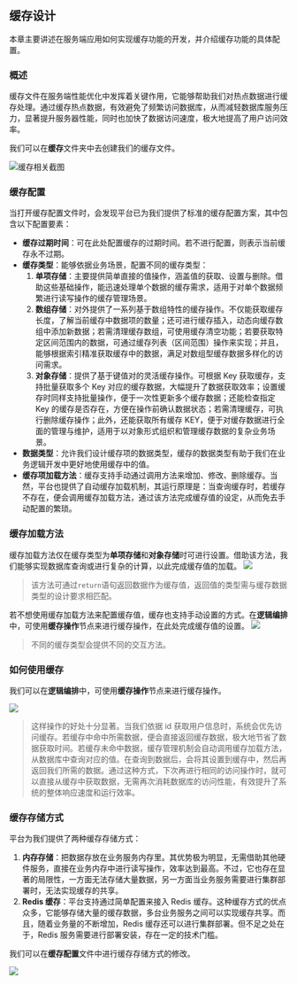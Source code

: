 ## 缓存设计

本章主要讲述在服务端应用如何实现缓存功能的开发，并介绍缓存功能的具体配置。

### 概述

缓存文件在服务端性能优化中发挥着关键作用，它能够帮助我们对热点数据进行缓存处理。通过缓存热点数据，有效避免了频繁访问数据库，从而减轻数据库服务压力，显著提升服务器性能，同时也加快了数据访问速度，极大地提高了用户访问效率。

我们可以在**缓存**文件夹中去创建我们的缓存文件。

![缓存相关截图](/workbench/back-end6.png)

### 缓存配置

当打开缓存配置文件时，会发现平台已为我们提供了标准的缓存配置方案，其中包含以下配置要素：

-   **缓存过期时间**：可在此处配置缓存的过期时间。若不进行配置，则表示当前缓存永不过期。
-   **缓存类型**：能够依据业务场景，配置不同的缓存类型：
    1. **单项存储**：主要提供简单直接的值操作，涵盖值的获取、设置与删除。借助这些基础操作，能迅速处理单个数据的缓存需求，适用于对单个数据频繁进行读写操作的缓存管理场景。
    2. **数组存储**：对外提供了一系列基于数组特性的缓存操作。不仅能获取缓存长度，了解当前缓存中数据项的数量；还可进行缓存插入，动态向缓存数组中添加新数据；若需清理缓存数组，可使用缓存清空功能；若要获取特定区间范围内的数据，可通过缓存列表（区间范围）操作来实现；并且，能够根据索引精准获取缓存中的数据，满足对数组型缓存数据多样化的访问需求。
    3. **对象存储**：提供了基于键值对的灵活缓存操作。可根据 Key 获取缓存，支持批量获取多个 Key 对应的缓存数据，大幅提升了数据获取效率；设置缓存时同样支持批量操作，便于一次性更新多个缓存数据；还能检查指定 Key 的缓存是否存在，方便在操作前确认数据状态；若需清理缓存，可执行删除缓存操作；此外，还能获取所有缓存 KEY，便于对缓存数据进行全面的管理与维护，适用于以对象形式组织和管理缓存数据的复杂业务场景。
-   **数据类型**：允许我们设计缓存项的数据类型，缓存的数据类型有助于我们在业务逻辑开发中更好地使用缓存中的值。
-   **缓存项加载方法**：缓存支持手动通过调用方法来增加、修改、删除缓存。当然，平台也提供了自动缓存加载机制，其运行原理是：当查询缓存时，若缓存不存在，便会调用缓存加载方法，通过该方法完成缓存值的设定，从而免去手动配置的繁琐。

### 缓存加载方法

缓存加载方法仅在缓存类型为**单项存储**和**对象存储**时可进行设置。借助该方法，我们能够实现数据库查询或进行复杂的计算，以此完成缓存值的加载。
![](/workbench/server-cache.png)

> 该方法可通过`return`语句返回数据作为缓存值，返回值的类型需与缓存数据类型的设计要求相匹配。

若不想使用缓存加载方法来配置缓存值，缓存也支持手动设置的方式。在**逻辑编排**中，可使用**缓存操作**节点来进行缓存操作，在此处完成缓存值的设置。
![](/workbench/server-cache1.png)

> 不同的缓存类型会提供不同的交互方法。

### 如何使用缓存

我们可以在**逻辑编排**中，可使用**缓存操作**节点来进行缓存操作。

![](/workbench/server-cache2.png)

> 这样操作的好处十分显著。当我们依据 id 获取用户信息时，系统会优先访问缓存。若缓存中命中所需数据，便会直接返回缓存数据，极大地节省了数据获取时间。若缓存未命中数据，缓存管理机制会自动调用缓存加载方法，从数据库中查询对应的值。在查询到数据后，会将其设置到缓存中，然后再返回我们所需的数据。通过这种方式，下次再进行相同的访问操作时，就可以直接从缓存中获取数据，无需再次消耗数据库的访问性能，有效提升了系统的整体响应速度和运行效率。

### 缓存存储方式

平台为我们提供了两种缓存存储方式：

1. **内存存储**：把数据存放在业务服务内存里。其优势极为明显，无需借助其他硬件服务，直接在业务内存中进行读写操作，效率达到最高。不过，它也存在显著的局限性，一方面无法存储大量数据，另一方面当业务服务需要进行集群部署时，无法实现缓存的共享。
2. **Redis 缓存**：平台支持通过简单配置来接入 Redis 缓存。这种缓存方式的优点众多，它能够存储大量的缓存数据，多台业务服务之间可以实现缓存共享。而且，随着业务量的不断增加，Redis 缓存还可以进行集群部署。但不足之处在于，Redis 服务需要进行部署安装，存在一定的技术门槛。

我们可以在**缓存配置**文件中进行缓存存储方式的修改。

![](/workbench/server-cache3.png)
